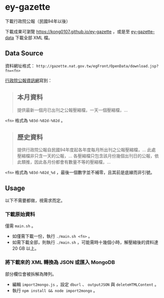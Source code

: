 # ey-gazette
下載行政院公報（民國94年以後）

下載成果可瀏覽 https://kong0107.github.io/ey-gazette ，或是至 [ey-gazette-data](https://github.com/kong0107/ey-gazette-data) 下載全部 XML 檔。

## Data Source
資料網址格式： `http://gazette.nat.gov.tw/egFront/OpenData/download.jsp?fn=<fn>`

[行政院公報資訊網](http://gazette.nat.gov.tw/egFront/OpenData/help.jsp)寫到：

> ## 本月資料
> 提供最新一個月已出刊之公報壓縮檔，一天一個壓縮檔，…

`<fn>` 格式為 `%03d-%02d-%02d` 。

> ## 歷史資料
> 提供行政院公報自民國94年度起各年度每月所出刊之公報壓縮檔，…
> 此處壓縮檔非只含一天的公報，…
> 各壓縮檔只包含該月份幾個出刊日的公報，依此類推，因此各月份都會有數量不等的壓縮檔，…

`<fn>` 格式為 `%03d-%02d_%d` ，最後一個數字並不補零，且其前是底線而非引號。

## Usage
以下不需要都做，視需求而定。

### 下載原始資料
僅需 `main.sh` 。
* 如僅需下載一份，執行 `./main.sh <fn>` 。
* 如需下載全部，則執行 `./main.sh` ，可能需時十幾個小時，解壓縮後的資料達 20 GB 以上。

### 將下載來的 XML 轉換為 JSON 或匯入 MongoDB
部分欄位會被拆解為陣列。
* 編輯 `import2mongo.js` ，設定 `dburl` 、 `outputJSON` 與 `deleteHTMLContent` 。
* 執行 `npm install && node import2mongo` 。
